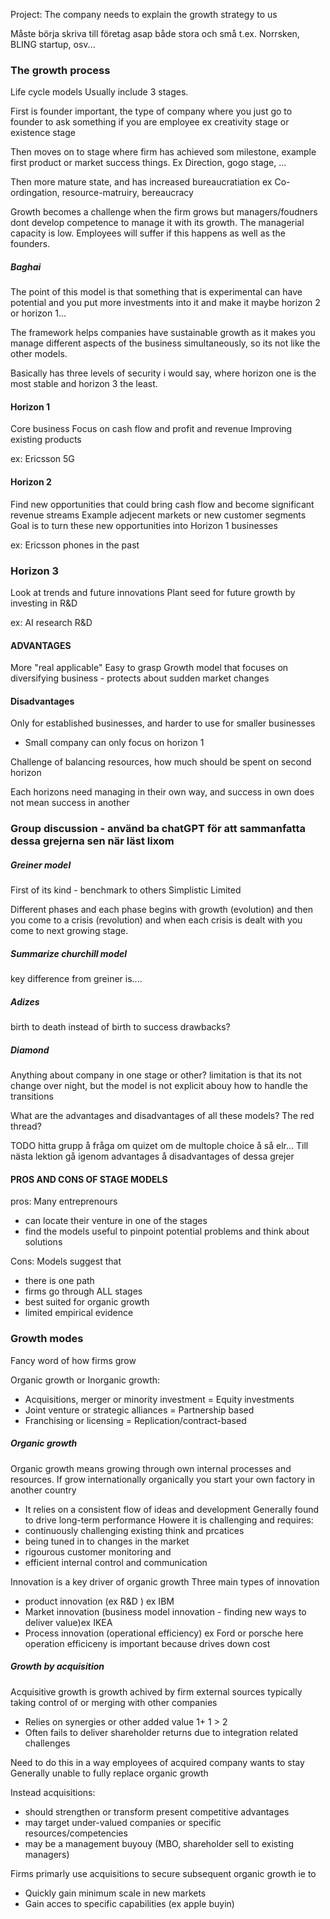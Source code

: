 Project:
The company needs to explain the growth strategy to us

Måste börja skriva till företag asap både stora och små
t.ex. Norrsken, BLING startup, osv...


### The growth process


Life cycle models
Usually include 3 stages.

First is founder important, the type of company where you just go to founder to ask something if you are employee ex creativity stage or existence stage 

Then moves on to stage where firm has achieved som milestone, example first product or market success things. Ex Direction, gogo stage, ...

Then more mature state, and has increased bureaucratiation ex Co-ordingation, resource-matruiry, bereaucracy

Growth becomes a challenge when the firm grows but managers/foudners dont develop competence to manage it with its growth. The managerial capacity is low. Employees will suffer if this happens as well as the founders.



##### Baghai 

The point of this model is that something that is experimental can have potential and you put more investments into it and make it maybe horizon 2 or horizon 1...

The framework helps companies have sustainable growth as it makes you manage different aspects of the business simultaneously, so its not like the other models.

Basically has three levels of security i would say, where horizon one is the most stable and horizon 3 the least.
#### Horizon 1
Core business
Focus on cash flow and profit and revenue
Improving existing products

ex: Ericsson 5G

#### Horizon 2
Find new opportunities that could bring cash flow and become significant revenue streams
Example adjecent markets or new customer segments
Goal is to turn these new opportunities into Horizon 1 businesses

ex: Ericsson phones in the past 

### Horizon 3
Look at trends and future innovations
Plant seed for future growth by investing in R&D

ex: AI research R&D


#### ADVANTAGES
More "real applicable"
Easy to grasp
Growth model that focuses on diversifying business - protects about sudden market changes


#### Disadvantages
Only for established businesses, and harder to use for smaller businesses
- Small company can only focus on horizon 1

Challenge of balancing resources, how much should be spent on second horizon

Each horizons need managing in their own way, and success in own does not mean success in another



### Group discussion - använd ba chatGPT för att sammanfatta dessa grejerna sen när läst lixom

##### Greiner model

First of its kind - benchmark to others
Simplistic
Limited

Different phases and each phase begins with growth (evolution) and then you come to a crisis (revolution) and when each crisis is dealt with you come to next growing stage. 


##### Summarize churchill model

key difference from greiner is....


##### Adizes

birth to death instead of birth to success
drawbacks?

##### Diamond

Anything about company in one stage or other?
limitation is that its not change over night, but the model is not explicit abouy how to handle the transitions


What are the advantages and disadvantages of all these models? The red thread?



TODO hitta grupp å fråga om quizet om de multople choice å så elr...
Till nästa lektion gå igenom advantages å disadvantages of dessa grejer

#### PROS AND CONS OF STAGE MODELS
pros:
Many entreprenours 
- can locate their venture in one of the stages
- find the models useful to pinpoint potential problems and think about solutions

Cons:
Models suggest that
- there is one path
- firms go through ALL stages
- best suited for organic growth
- limited empirical evidence



### Growth modes
Fancy word of how firms grow

Organic growth
or
Inorganic growth:
- Acquisitions, merger or minority investment = Equity investments
- Joint venture or strategic alliances = Partnership based
- Franchising or licensing = Replication/contract-based


##### Organic growth
Organic growth means growing through own internal processes and resources.
If grow internationally organically you start your own factory in another country
- It relies on a consistent flow of ideas and development
Generally found to drive long-term performance
Howere it is challenging and requires:
-  continuously challenging existing think and prcatices
- being tuned in to changes in the market
- rigourous customer monitoring and
- efficient internal control and communication

Innovation is a key driver of organic growth
Three main types of innovation
- product innovation (ex R&D ) ex IBM
- Market innovation (business model innovation - finding new ways to deliver value)ex IKEA
- Process innovation (operational efficiency) ex Ford or porsche here operation efficiceny is important because drives down cost

##### Growth by acquisition
Acquisitive growth is growth achived by firm external sources typically taking control of or merging with other companies
- Relies on synergies or other added value 1+ 1 > 2
- Often fails to deliver shareholder returns due to integration related challenges

Need to do this in a way employees of acquired company wants to stay
Generally unable to fully replace organic growth

Instead acquisitions:
- should strengthen or transform present competitive advantages
- may target under-valued companies or specific resources/competencies
- may be a management buyouy (MBO, shareholder sell to existing managers)

Firms primarly use acquisitions to secure subsequent organic growth ie to
- Quickly gain minimum scale in new markets
- Gain acces to specific capabilities (ex apple buyin)